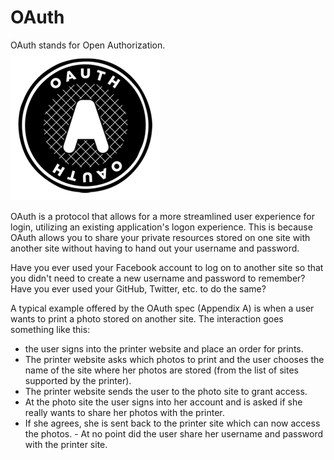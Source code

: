 # OAuth
OAuth stands for Open Authorization.  
![OAuth](resources/oauth.png)

OAuth is a protocol that allows for a more streamlined user experience for login, utilizing an existing application's logon experience. This is because OAuth allows you to share your private resources stored on one site with another site without having to hand out your username and password.

Have you ever used your Facebook account to log on to another site so that you didn't need to create a new username and password to remember? Have you ever used your GitHub, Twitter, etc. to do the same?


A typical example offered by the OAuth spec (Appendix A) is when a user wants to print a photo stored on another site. The interaction goes something like this:
- the user signs into the printer website and place an order for prints.
- The printer website asks which photos to print and the user chooses the name of the site where her photos are stored (from the list of sites supported by the printer).
- The printer website sends the user to the photo site to grant access.
- At the photo site the user signs into her account and is asked if she really wants to share her photos with the printer.
- If she agrees, she is sent back to the printer site which can now access the photos. - At no point did the user share her username and password with the printer site.
